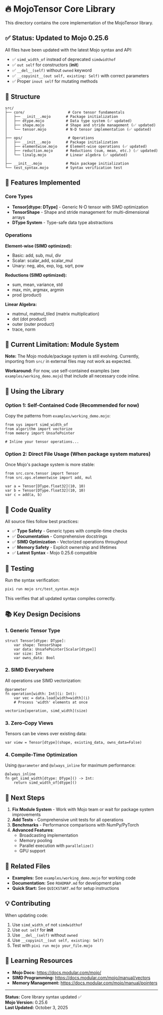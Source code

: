 # 🔥 MojoTensor Core Library

This directory contains the core implementation of the MojoTensor library.

## ✅ Status: Updated to Mojo 0.25.6

All files have been updated with the latest Mojo syntax and API:
- ✅ `simd_width_of` instead of deprecated `simdwidthof`
- ✅ `out self` for constructors (__init__)
- ✅ `__del__(self)` without `owned` keyword
- ✅ `__copyinit__(out self, existing: Self)` with correct parameters
- ✅ Proper `inout self` for mutating methods

## 📁 Structure

```
src/
├── core/                    # Core tensor fundamentals
│   ├── __init__.mojo       # Package initialization
│   ├── dtype.mojo          # Data type system (✅ updated)
│   ├── shape.mojo          # Shape and stride management (✅ updated)
│   └── tensor.mojo         # N-D tensor implementation (✅ updated)
│
├── ops/                     # Operations
│   ├── __init__.mojo       # Package initialization
│   ├── elementwise.mojo    # Element-wise operations (✅ updated)
│   ├── reduction.mojo      # Reductions (sum, mean, etc.) (✅ updated)
│   └── linalg.mojo         # Linear algebra (✅ updated)
│
├── __init__.mojo           # Main package initialization
└── test_syntax.mojo        # Syntax verification test
```

## 🎯 Features Implemented

### Core Types
- **Tensor[dtype: DType]** - Generic N-D tensor with SIMD optimization
- **TensorShape** - Shape and stride management for multi-dimensional arrays
- **DType System** - Type-safe data type abstractions

### Operations
**Element-wise (SIMD optimized):**
- Basic: add, sub, mul, div
- Scalar: scalar_add, scalar_mul
- Unary: neg, abs, exp, log, sqrt, pow

**Reductions (SIMD optimized):**
- sum, mean, variance, std
- max, min, argmax, argmin
- prod (product)

**Linear Algebra:**
- matmul, matmul_tiled (matrix multiplication)
- dot (dot product)
- outer (outer product)
- trace, norm

## 🚧 Current Limitation: Module System

**Note:** The Mojo module/package system is still evolving. Currently, importing from `src/` in external files may not work as expected.

**Workaround:** For now, use self-contained examples (see `examples/working_demo.mojo`) that include all necessary code inline.

## 🔧 Using the Library

### Option 1: Self-Contained Code (Recommended for now)
Copy the patterns from `examples/working_demo.mojo`:
```mojo
from sys import simd_width_of
from algorithm import vectorize
from memory import UnsafePointer

# Inline your tensor operations...
```

### Option 2: Direct File Usage (When package system matures)
Once Mojo's package system is more stable:
```mojo
from src.core.tensor import Tensor
from src.ops.elementwise import add, mul

var a = Tensor[DType.float32](10, 10)
var b = Tensor[DType.float32](10, 10)
var c = add(a, b)
```

## 📝 Code Quality

All source files follow best practices:
- ✅ **Type Safety** - Generic types with compile-time checks
- ✅ **Documentation** - Comprehensive docstrings
- ✅ **SIMD Optimization** - Vectorized operations throughout
- ✅ **Memory Safety** - Explicit ownership and lifetimes
- ✅ **Latest Syntax** - Mojo 0.25.6 compatible

## 🧪 Testing

Run the syntax verification:
```bash
pixi run mojo src/test_syntax.mojo
```

This verifies that all updated syntax compiles correctly.

## 📚 Key Design Decisions

### 1. Generic Tensor Type
```mojo
struct Tensor[dtype: DType]:
    var shape: TensorShape
    var data: UnsafePointer[Scalar[dtype]]
    var size: Int
    var owns_data: Bool
```

### 2. SIMD Everywhere
All operations use SIMD vectorization:
```mojo
@parameter
fn operation[width: Int](i: Int):
    var vec = data.load[width=width](i)
    # Process 'width' elements at once

vectorize[operation, simd_width](size)
```

### 3. Zero-Copy Views
Tensors can be views over existing data:
```mojo
var view = Tensor[dtype](shape, existing_data, owns_data=False)
```

### 4. Compile-Time Optimization
Using `@parameter` and `@always_inline` for maximum performance:
```mojo
@always_inline
fn get_simd_width[dtype: DType]() -> Int:
    return simd_width_of[dtype]()
```

## 🚀 Next Steps

1. **Fix Module System** - Work with Mojo team or wait for package system improvements
2. **Add Tests** - Comprehensive unit tests for all operations
3. **Benchmarks** - Performance comparisons with NumPy/PyTorch
4. **Advanced Features**:
   - Broadcasting implementation
   - Memory pooling
   - Parallel execution with `parallelize()`
   - GPU support

## 🔗 Related Files

- **Examples:** See `examples/working_demo.mojo` for working code
- **Documentation:** See `ROADMAP.md` for development plan
- **Quick Start:** See `QUICKSTART.md` for setup instructions

## 💡 Contributing

When updating code:
1. Use `simd_width_of` not `simdwidthof`
2. Use `out self` for __init__
3. Use `__del__(self)` without `owned`
4. Use `__copyinit__(out self, existing: Self)`
5. Test with `pixi run mojo your_file.mojo`

## 📖 Learning Resources

- **Mojo Docs:** https://docs.modular.com/mojo/
- **SIMD Programming:** https://docs.modular.com/mojo/manual/vectors
- **Memory Management:** https://docs.modular.com/mojo/manual/pointers

---

**Status:** Core library syntax updated ✅  
**Mojo Version:** 0.25.6  
**Last Updated:** October 3, 2025
